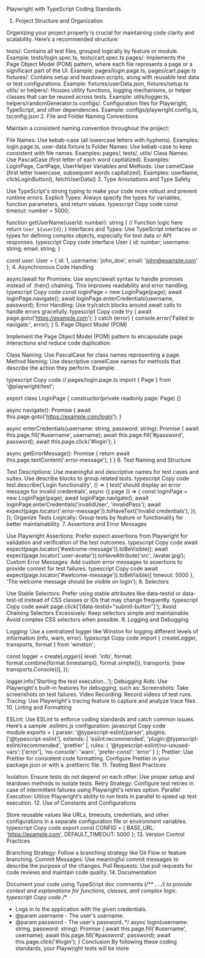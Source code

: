 Playwright with TypeScript Coding Standards
1. Project Structure and Organization

Organizing your project properly is crucial for maintaining code clarity and scalability. Here’s a recommended structure:

tests/: Contains all test files, grouped logically by feature or module.
Example: tests/login.spec.ts, tests/cart.spec.ts
pages/: Implements the Page Object Model (POM) pattern, where each file represents a page or a significant part of the UI.
Example: pages/login.page.ts, pages/cart.page.ts
fixtures/: Contains setup and teardown scripts, along with reusable test data or test configurations.
Example: fixtures/userData.json, fixtures/setup.ts
utils/ or helpers/: Houses utility functions, logging mechanisms, or helper classes that can be reused across tests.
Example: utils/logger.ts, helpers/randomGenerator.ts
configs/: Configuration files for Playwright, TypeScript, and other dependencies.
Example: configs/playwright.config.ts, tsconfig.json
2. File and Folder Naming Conventions

Maintain a consistent naming convention throughout the project:

File Names: Use kebab-case (all lowercase letters with hyphens).
Examples: login.page.ts, user-data.fixture.ts
Folder Names: Use kebab-case to keep consistent with file names.
Examples: pages/, tests/, utils/
Class Names: Use PascalCase (first letter of each word capitalized).
Examples: LoginPage, CartPage, UserHelper
Variables and Methods: Use camelCase (first letter lowercase, subsequent words capitalized).
Examples: userName, clickLoginButton(), fetchUserData()
3. Type Annotations and Type Safety

Use TypeScript's strong typing to make your code more robust and prevent runtime errors.
Explicit Types: Always specify the types for variables, function parameters, and return values.
typescript
Copy code
const timeout: number = 5000;

function getUserName(userId: number): string {
  // Function logic here
  return `User_${userId}`;
}
Interfaces and Types: Use TypeScript interfaces or types for defining complex objects, especially for test data or API responses.
typescript
Copy code
interface User {
  id: number;
  username: string;
  email: string;
}

const user: User = {
  id: 1,
  username: 'john_doe',
  email: 'john@example.com'
};
4. Asynchronous Code Handling

async/await for Promises: Use async/await syntax to handle promises instead of .then() chaining. This improves readability and error handling.
typescript
Copy code
const loginPage = new LoginPage(page);
await loginPage.navigate();
await loginPage.enterCredentials(username, password);
Error Handling: Use try/catch blocks around await calls to handle errors gracefully.
typescript
Copy code
try {
  await page.goto('https://example.com');
} catch (error) {
  console.error('Failed to navigate:', error);
}
5. Page Object Model (POM)

Implement the Page Object Model (POM) pattern to encapsulate page interactions and reduce code duplication:

Class Naming: Use PascalCase for class names representing a page.
Method Naming: Use descriptive camelCase names for methods that describe the action they perform.
Example:

typescript
Copy code
// pages/login.page.ts
import { Page } from '@playwright/test';

export class LoginPage {
  constructor(private readonly page: Page) {}

  async navigate(): Promise<void> {
    await this.page.goto('https://example.com/login');
  }

  async enterCredentials(username: string, password: string): Promise<void> {
    await this.page.fill('#username', username);
    await this.page.fill('#password', password);
    await this.page.click('#login');
  }

  async getErrorMessage(): Promise<string> {
    return await this.page.textContent('.error-message');
  }
}
6. Test Naming and Structure

Test Descriptions: Use meaningful and descriptive names for test cases and suites. Use describe blocks to group related tests.
typescript
Copy code
test.describe('Login functionality', () => {
  test('should display an error message for invalid credentials', async ({ page }) => {
    const loginPage = new LoginPage(page);
    await loginPage.navigate();
    await loginPage.enterCredentials('invalidUser', 'invalidPass');
    await expect(page.locator('.error-message')).toHaveText('Invalid credentials');
  });
});
Organize Tests Logically: Group tests by feature or functionality for better maintainability.
7. Assertions and Error Messages

Use Playwright Assertions: Prefer expect assertions from Playwright for validation and verification of the test outcomes.
typescript
Copy code
await expect(page.locator('#welcome-message')).toBeVisible();
await expect(page.locator('.user-avatar')).toHaveAttribute('src', /avatar.jpg/);
Custom Error Messages: Add custom error messages to assertions to provide context for test failures.
typescript
Copy code
await expect(page.locator('#welcome-message')).toBeVisible({ timeout: 5000 }, 'The welcome message should be visible on login');
8. Selectors

Use Stable Selectors: Prefer using stable attributes like data-testid or data-test-id instead of CSS classes or IDs that may change frequently.
typescript
Copy code
await page.click('[data-testid="submit-button"]');
Avoid Chaining Selectors Excessively: Keep selectors simple and maintainable. Avoid complex CSS selectors when possible.
9. Logging and Debugging

Logging: Use a centralized logger like Winston for logging different levels of information (info, warn, error).
typescript
Copy code
import { createLogger, transports, format } from 'winston';

const logger = createLogger({
  level: 'info',
  format: format.combine(format.timestamp(), format.simple()),
  transports: [new transports.Console()],
});

logger.info('Starting the test execution...');
Debugging Aids: Use Playwright's built-in features for debugging, such as:
Screenshots: Take screenshots on test failures.
Video Recording: Record videos of test runs.
Tracing: Use Playwright's tracing feature to capture and analyze trace files.
10. Linting and Formatting

ESLint: Use ESLint to enforce coding standards and catch common issues. Here’s a sample .eslintrc.js configuration:
javascript
Copy code
module.exports = {
  parser: '@typescript-eslint/parser',
  plugins: ['@typescript-eslint'],
  extends: [
    'eslint:recommended',
    'plugin:@typescript-eslint/recommended',
    'prettier'
  ],
  rules: {
    '@typescript-eslint/no-unused-vars': ['error'],
    'no-console': 'warn',
    'prefer-const': 'error'
  }
};
Prettier: Use Prettier for consistent code formatting. Configure Prettier in your package.json or with a .prettierrc file.
11. Testing Best Practices

Isolation: Ensure tests do not depend on each other. Use proper setup and teardown methods to isolate tests.
Retry Strategy: Configure test retries in case of intermittent failures using Playwright's retries option.
Parallel Execution: Utilize Playwright’s ability to run tests in parallel to speed up test execution.
12. Use of Constants and Configurations

Store reusable values like URLs, timeouts, credentials, and other configurations in a separate configuration file or environment variables.
typescript
Copy code
export const CONFIG = {
  BASE_URL: 'https://example.com',
  DEFAULT_TIMEOUT: 5000
};
13. Version Control Practices

Branching Strategy: Follow a branching strategy like Git Flow or feature branching.
Commit Messages: Use meaningful commit messages to describe the purpose of the changes.
Pull Requests: Use pull requests for code reviews and maintain code quality.
14. Documentation

Document your code using TypeScript doc comments (/** ... */) to provide context and explanations for functions, classes, and complex logic.
typescript
Copy code
/**
 * Logs in to the application with the given credentials.
 * @param username - The user's username.
 * @param password - The user's password.
 */
async login(username: string, password: string): Promise<void> {
  await this.page.fill('#username', username);
  await this.page.fill('#password', password);
  await this.page.click('#login');
}
Conclusion
By following these coding standards, your Playwright tests will be more
